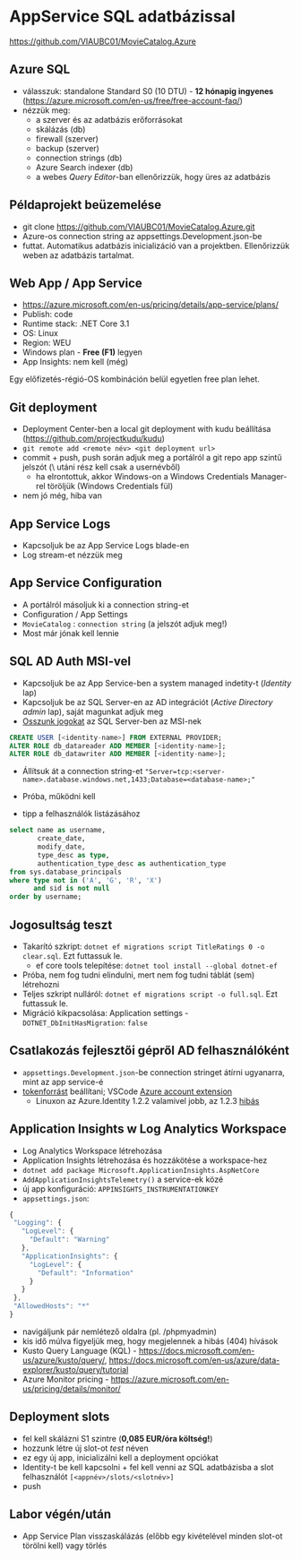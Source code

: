 # AppService SQL adatbázissal

https://github.com/VIAUBC01/MovieCatalog.Azure

## Azure SQL

  - válasszuk: standalone Standard S0 (10 DTU) - **12 hónapig ingyenes** (https://azure.microsoft.com/en-us/free/free-account-faq/)
  - nézzük meg:
    - a szerver és az adatbázis erőforrásokat
    - skálázás (db)
    - firewall (szerver)
    - backup (szerver)
    - connection strings (db)
    - Azure Search indexer (db)
    - a webes *Query Editor*-ban ellenőrizzük, hogy üres az adatbázis
    
## Példaprojekt beüzemelése

  - git clone https://github.com/VIAUBC01/MovieCatalog.Azure.git
  - Azure-os connection string az appsettings.Development.json-be
  - futtat. Automatikus adatbázis inicializáció van a projektben. Ellenőrizzük weben az adatbázis tartalmat.


## Web App / App Service

  - https://azure.microsoft.com/en-us/pricing/details/app-service/plans/
  - Publish: code
  - Runtime stack: .NET Core 3.1
  - OS: Linux
  - Region: WEU
  - Windows plan - **Free (F1)** legyen
  - App Insights: nem kell (még)

Egy előfizetés-régió-OS kombináción belül egyetlen free plan lehet.
  
 ## Git deployment
 
  - Deployment Center-ben a local git deployment with kudu beállítása (https://github.com/projectkudu/kudu)
  - `git remote add <remote név> <git deployment url>`
  - commit + push, push során adjuk meg a portálról a git repo app szintű jelszót (\ utáni rész kell csak a usernévből)
    - ha elrontottuk, akkor Windows-on a Windows Credentials Manager-rel töröljük (Windows Credentials fül)
 - nem jó még, hiba van
 
 ## App Service Logs
 
 - Kapcsoljuk be az App Service Logs blade-en
 - Log stream-et nézzük meg
 
 ## App Service Configuration
 
 - A portálról másoljuk ki a connection string-et
 - Configuration / App Settings
  - `MovieCatalog` : `connection string` (a jelszót adjuk meg!)
 - Most már jónak kell lennie
 
 ## SQL AD Auth MSI-vel
 
 - Kapcsoljuk be az App Service-ben a system managed indetity-t (*Identity* lap)
 - Kapcsoljuk be az SQL Server-en az AD integrációt (*Active Directory admin* lap), saját magunkat adjuk meg
 - [Osszunk jogokat](https://docs.microsoft.com/en-us/azure/app-service/app-service-web-tutorial-connect-msi#grant-permissions-to-managed-identity) az SQL Server-ben az MSI-nek
 
```sql
CREATE USER [<identity-name>] FROM EXTERNAL PROVIDER;
ALTER ROLE db_datareader ADD MEMBER [<identity-name>];
ALTER ROLE db_datawriter ADD MEMBER [<identity-name>];
```
  - Állítsuk át a connection string-et `"Server=tcp:<server-name>.database.windows.net,1433;Database=<database-name>;"`
  - Próba, működni kell

 - tipp a felhasználók listázásához
 
```sql
select name as username,
       create_date,
       modify_date,
       type_desc as type,
       authentication_type_desc as authentication_type
from sys.database_principals
where type not in ('A', 'G', 'R', 'X')
      and sid is not null
order by username;
```
  
 ## Jogosultság teszt
  
 - Takarító szkript: `dotnet ef migrations script TitleRatings 0 -o clear.sql`. Ezt futtassuk le.
    - ef core tools telepítése: `dotnet tool install --global dotnet-ef`
 - Próba, nem fog tudni elindulni, mert nem fog tudni táblát (sem) létrehozni
 - Teljes szkript nulláról: `dotnet ef migrations script -o full.sql`. Ezt futtassuk le.
 - Migráció kikpacsolása: Application settings - `DOTNET_DbInitHasMigration`: `false`
 
 ## Csatlakozás fejlesztői gépről AD felhasználóként
 
 - `appsettings.Development.json`-be connection stringet átírni ugyanarra, mint az app service-é
 - [tokenforrást](https://docs.microsoft.com/en-us/dotnet/api/azure.identity.defaultazurecredential?view=azure-dotnet) beállítani; VSCode [Azure account extension](https://marketplace.visualstudio.com/items?itemName=ms-vscode.azure-account)
   - Linuxon az Azure.Identity 1.2.2 valamivel jobb, az 1.2.3 [hibás](https://github.com/Azure/azure-sdk-for-net/issues/12939#issuecomment-702746462)
   
 ## Application Insights w Log Analytics Workspace
 
 - Log Analytics Workspace létrehozása
 - Application Insights létrehozása és hozzákötése a workspace-hez
 - `dotnet add package Microsoft.ApplicationInsights.AspNetCore`
 -  `AddApplicationInsightsTelemetry()` a service-ek közé
 - új app konfiguráció: `APPINSIGHTS_INSTRUMENTATIONKEY`
 - `appsettings.json`:
 
 ```javascript
 {
  "Logging": {
    "LogLevel": {
      "Default": "Warning"
    },
    "ApplicationInsights": {
      "LogLevel": {
        "Default": "Information"
      }
    }
  },
  "AllowedHosts": "*"
}
 ```
 - navigáljunk pár nemlétező oldalra (pl. /phpmyadmin)
 - kis idő múlva figyeljük meg, hogy megjelennek a hibás (404) hívások
 - Kusto Query Language (KQL) - https://docs.microsoft.com/en-us/azure/kusto/query/, https://docs.microsoft.com/en-us/azure/data-explorer/kusto/query/tutorial
 - Azure Monitor pricing - https://azure.microsoft.com/en-us/pricing/details/monitor/
 
 ## Deployment slots
 
 - fel kell skálázni S1 szintre (**0,085 EUR/óra költség!**)
 - hozzunk létre új slot-ot *test* néven
 - ez egy új app, inicializálni kell a deployment opciókat
 - Identity-t be kell kapcsolni + fel kell venni az SQL adatbázisba a slot felhasználót `[<appnév>/slots/<slotnév>]`
 - push
    
## Labor végén/után

- App Service Plan visszaskálázás (előbb egy kivételével minden slot-ot törölni kell) vagy törlés
  
